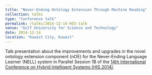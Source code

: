 ```yaml
---
title: "Never‐Ending Ontology Extension Through Machine Reading"
collection: talks
type: "Conference talk"
permalink: /talks/2014-12-14-HIS-talk
venue: "Gulf University for Science and Technology"
date: 2014-12-14
location: "Kuwait City, Kuwait"
---
```


Talk presentation about the improvements and upgrades in the novel ontology extension component (nOE) for the Never-Ending Language Learner (NELL) system in Parallel Session 1B of the [14th International Conference on Hybrid Intelligent Systems (HIS 2014)](http://www.mirlabs.net/his14/day1.pdf).
